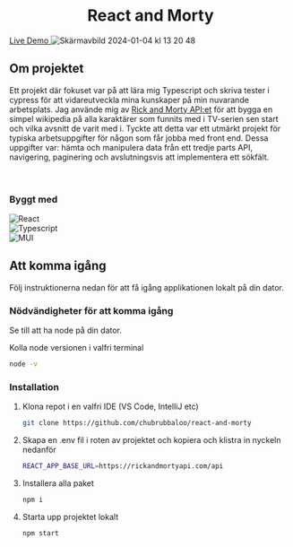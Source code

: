 




<h1 align="center">React and Morty</h1>

   
</div>

 <a href="https://react-and-morty-rust.vercel.app/">Live Demo </a>
![Skärmavbild 2024-01-04 kl  13 20 48](https://github.com/chubrubbaloo/react-and-morty/assets/71407043/0275c60c-2b8e-45ac-bee8-933b502c22f0)





<!-- ABOUT THE PROJECT -->
## Om projektet

<a name="about-the-project" ></a>
Ett projekt där fokuset var på att lära mig Typescript och skriva tester i cypress för att vidareutveckla mina kunskaper på min nuvarande arbetsplats. Jag använde mig av <a href="https://rickandmortyapi.com/">Rick and Morty API:et</a> för att bygga en simpel wikipedia på alla karaktärer som funnits med i TV-serien sen start och vilka avsnitt de varit med i. Tyckte att detta var ett utmärkt projekt för typiska arbetsuppgifter för någon som får jobba med front end. Dessa uppgifter var: hämta och manipulera data från ett tredje parts API, navigering, paginering och avslutningsvis att implementera ett sökfält.  
<br><br>


### Byggt med
![React][React.js]
<br>
![Typescript][Typescript]
<br>
![MUI][MUI]



<!-- GETTING STARTED -->
## Att komma igång

Följ instruktionerna nedan för att få igång applikationen lokalt på din dator.

### Nödvändigheter för att komma igång

Se till att ha node på din dator.

Kolla node versionen i valfri terminal
  ```sh
  node -v
  ```

### Installation

1. Klona repot i en valfri IDE (VS Code, IntelliJ etc)
   ```sh
   git clone https://github.com/chubrubbaloo/react-and-morty
   ```

2. Skapa en .env fil i roten av projektet och kopiera och klistra in nyckeln nedanför
   ```sh
   REACT_APP_BASE_URL=https://rickandmortyapi.com/api
   ```

3. Installera alla paket
   ```sh
   npm i
   ```

4. Starta upp projektet lokalt
   ```sh
   npm start
   ```

[spring]: https://img.shields.io/badge/Spring-6DB33F?style=for-the-badge&logo=spring&logoColor=white
[Java]: [https://img.shields.io/badge/java-%23ED8B00.svg?style=for-the-badge&logo=openjdk&logoColor=white](https://img.shields.io/badge/React-20232A?style=for-the-badge&logo=react&logoColor=61DAFB)
[Java-url]: [https://www.java.com/](https://img.shields.io/badge/React-20232A?style=for-the-badge&logo=react&logoColor=61DAFB)
[postgres]: https://img.shields.io/badge/PostgreSQL-316192?style=for-the-badge&logo=postgresql&logoColor=white
[postgres-url]: https://www.postgresql.org/


<!-- MARKDOWN LINKS & IMAGES -->
<!-- https://www.markdownguide.org/basic-syntax/#reference-style-links -->
[contributors-shield]: https://img.shields.io/github/contributors/github_username/repo_name.svg?style=for-the-badge
[contributors-url]: https://github.com/github_username/repo_name/graphs/contributors
[forks-shield]: https://img.shields.io/github/forks/github_username/repo_name.svg?style=for-the-badge
[forks-url]: https://github.com/github_username/repo_name/network/members
[stars-shield]: https://img.shields.io/github/stars/github_username/repo_name.svg?style=for-the-badge
[stars-url]: https://github.com/github_username/repo_name/stargazers
[issues-shield]: https://img.shields.io/github/issues/github_username/repo_name.svg?style=for-the-badge
[issues-url]: https://github.com/github_username/repo_name/issues
[license-shield]: https://img.shields.io/github/license/github_username/repo_name.svg?style=for-the-badge
[license-url]: https://github.com/github_username/repo_name/blob/master/LICENSE.txt
[linkedin-shield]: https://img.shields.io/badge/-LinkedIn-black.svg?style=for-the-badge&logo=linkedin&colorB=555
[linkedin-url]: https://linkedin.com/in/linkedin_username
[product-screenshot]: images/screenshot.png
[Next.js]: https://img.shields.io/badge/next.js-000000?style=for-the-badge&logo=nextdotjs&logoColor=white
[Next-url]: https://nextjs.org/
[React.js]: https://img.shields.io/badge/React-20232A?style=for-the-badge&logo=react&logoColor=61DAFB

[Typescript]: https://img.shields.io/badge/TypeScript-007ACC?style=for-the-badge&logo=typescript&logoColor=white

[MUI]:https://img.shields.io/badge/Material%20UI-007FFF?style=for-the-badge&logo=mui&logoColor=white

[React-url]: https://reactjs.org/
[Vue.js]: https://img.shields.io/badge/Vue.js-35495E?style=for-the-badge&logo=vuedotjs&logoColor=4FC08D
[Vue-url]: https://vuejs.org/
[Angular.io]: https://img.shields.io/badge/Angular-DD0031?style=for-the-badge&logo=angular&logoColor=white
[Angular-url]: https://angular.io/
[Svelte.dev]: https://img.shields.io/badge/Svelte-4A4A55?style=for-the-badge&logo=svelte&logoColor=FF3E00
[Svelte-url]: https://svelte.dev/
[Laravel.com]: https://img.shields.io/badge/Laravel-FF2D20?style=for-the-badge&logo=laravel&logoColor=white
[Laravel-url]: https://laravel.com
[Bootstrap.com]: https://img.shields.io/badge/Bootstrap-563D7C?style=for-the-badge&logo=bootstrap&logoColor=white
[Bootstrap-url]: https://getbootstrap.com
[JQuery.com]: https://img.shields.io/badge/jQuery-0769AD?style=for-the-badge&logo=jquery&logoColor=white
[JQuery-url]: https://jquery.com 
